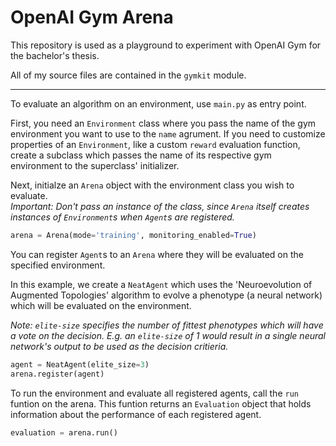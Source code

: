 # OpenAI Gym Arena

This repository is used as a playground to experiment with OpenAI Gym for the bachelor's thesis.

All of my source files are contained in the `gymkit` module.  

---

To evaluate an algorithm on an environment, use `main.py` as entry point.

First, you need an `Environment` class where you pass the name of the gym environment you want to use to the `name` agrument.
If you need to customize properties of an `Environment`, like a custom `reward` evaluation function, create a subclass which passes the name of its respective gym environment to the superclass' initializer.  
  
  
Next, initialze an `Arena` object with the environment class you wish to evaluate.  
*Important: Don't pass an instance of the class, since `Arena` itself creates instances of `Environment`s when `Agent`s are registered.*  

```python
arena = Arena(mode='training', monitoring_enabled=True)
```  

You can register `Agent`s to an `Arena` where they will be evaluated on the specified environment.  

In this example, we create a `NeatAgent` which uses the 'Neuroevolution of Augmented Topologies' algorithm to evolve a phenotype (a neural network) which will be evaluated on the environment.  

*Note: `elite-size` specifies the number of fittest phenotypes which will have a vote on the decision. E.g. an `elite-size` of 1 would result in a single neural network's output to be used as the decision critieria.*
```python
agent = NeatAgent(elite_size=3)
arena.register(agent)
```
  
  
  
To run the environment and evaluate all registered agents, call the `run` funtion on the arena.
This funtion returns an `Evaluation` object that holds information about the performance of each registered agent.
```python
evaluation = arena.run()
```
